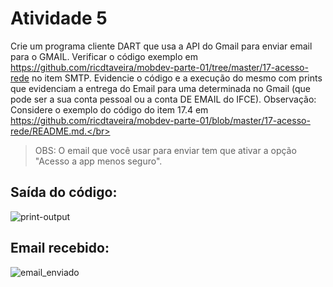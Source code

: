 # Atividade 5
Crie um programa cliente DART que usa a API do Gmail para enviar email para o GMAIL. Verificar o código exemplo em https://github.com/ricdtaveira/mobdev-parte-01/tree/master/17-acesso-rede no item SMTP. Evidencie o código e a execução do mesmo com prints que evidenciam a entrega do Email para uma determinada no Gmail (que pode ser a sua conta pessoal ou a conta DE EMAIL do IFCE).
Observação: Considere o exemplo do código do item 17.4 em https://github.com/ricdtaveira/mobdev-parte-01/blob/master/17-acesso-rede/README.md.</br></br>
> OBS: O email que você usar para enviar tem que ativar a opção "Acesso a app menos seguro".
## Saída do código:
![print-output](https://github.com/user-attachments/assets/cb9adbcc-4cb7-4277-8f49-97cb20124cd1)
## Email recebido:
![email_enviado](https://github.com/user-attachments/assets/55922738-1b5e-4171-b612-a5b510e7c132)
